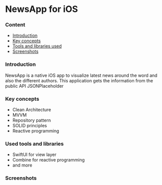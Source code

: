 # NewsApp for iOS

### Content
* [Introduction](#introduction)
* [Key concepts](#key-concepts)
* [Tools and libraries used](#used-tools-and-libraries)
* [Screenshots](#screenshots)


### Introduction
NewsApp is a native iOS app to visualize latest news around the word and also the different authors. 
This application gets the information from the public API JSONPlaceholder

### Key concepts
* Clean Architecture
* MVVM
* Repository pattern
* SOLID principles
* Reactive programming

### Used tools and libraries
* SwiftUI for view layer
* Combine for reactive programming
* and more

### Screenshots
